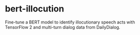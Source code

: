 # bert-illocution

Fine-tune a BERT model to identify illocutionary speech acts with TensorFlow 2 and multi-turn dialog data from DailyDialog.
